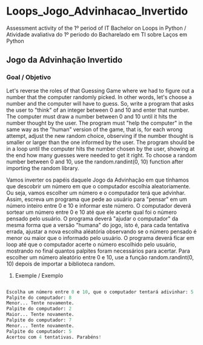 # Loops_Jogo_Advinhacao_Invertido
Assessment activity of the 1º period of IT Bachelor on Loops in Python / Atividade avaliativa do 1º periodo do Bacharelado em TI sobre Laços em Python

## Jogo da Advinhação Invertido

### Goal / Objetivo

Let's reverse the roles of that Guessing Game where we had to figure out a number that the computer randomly picked. In other words, let's choose a number and the computer will have to guess. So, write a program that asks the user to "think" of an integer between 0 and 10 and enter that number. The computer must draw a number between 0 and 10 until it hits the number thought by the user. The program must "help the computer" in the same way as the "human" version of the game, that is, for each wrong attempt, adjust the new random choice, observing if the number thought is smaller or larger than the one informed by the user. The program should be in a loop until the computer hits the number chosen by the user, showing at the end how many guesses were needed to get it right.
To choose a random number between 0 and 10, use the random.randint(0, 10) function after importing the random library. 

Vamos inverter os papéis daquele Jogo da Advinhação em que tínhamos que descobrir um número em que o computador escolhia aleatoriamente. Ou seja, vamos escolher um número e o computador terá que advinhar. Assim, escreva um programa que pede ao usuário para "pensar" em um número inteiro entre 0 e 10 e informar este número. O computador deverá sortear um número entre 0 e 10 até que ele acerte qual foi o número pensado pelo usuário. O programa deverá "ajudar o computador" da mesma forma que a versão "humana" do jogo, isto é, para cada tentativa errada, ajustar a nova escolha aléatória observando se o número pensado é menor ou maior que o informado pelo usuário. O programa deverá ficar em loop até que o computador acerte o número escolhido pelo usuário, mostrando no final quantos palpites foram necessários para acertar.
Para escolher um número aleatório entre 0 e 10, use a função random.randint(0, 10) depois de importar a biblioteca random.

1. Exemple / Exemplo
```py

Escolha um número entre 0 e 10, que o computador tentará adivinhar: 5
Palpite do computador: 8
Menor... Tente novamente.
Palpite do computador: 2
Maior... Tente novamente.
Palpite do computador: 7
Menor... Tente novamente.
Palpite do computador: 5
Acertou com 4 tentativas. Parabéns!
```
